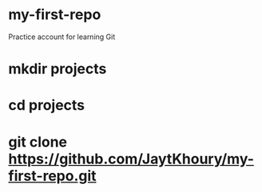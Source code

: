 # my-first-repo
Practice account for learning Git
# mkdir projects
# cd projects
# git clone https://github.com/JaytKhoury/my-first-repo.git
